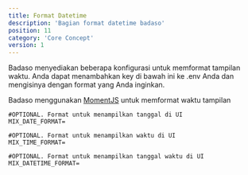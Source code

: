 ```yaml
---
title: Format Datetime
description: 'Bagian format datetime badaso'
position: 11
category: 'Core Concept'
version: 1
---
```


Badaso menyediakan beberapa konfigurasi untuk memformat tampilan waktu. Anda dapat menambahkan key di bawah ini ke .env Anda dan mengisinya dengan format yang Anda inginkan.

<alert>
Badaso menggunakan <a href="https://momentjs.com/docs/#/displaying/format/" target="_blank">MomentJS</a> untuk memformat waktu tampilan
</alert>

```
#OPTIONAL. Format untuk menampilkan tanggal di UI
MIX_DATE_FORMAT=

#OPTIONAL. Format untuk menampilkan waktu di UI
MIX_TIME_FORMAT=

#OPTIONAL. Format untuk menampilkan tanggal waktu di UI
MIX_DATETIME_FORMAT=
```